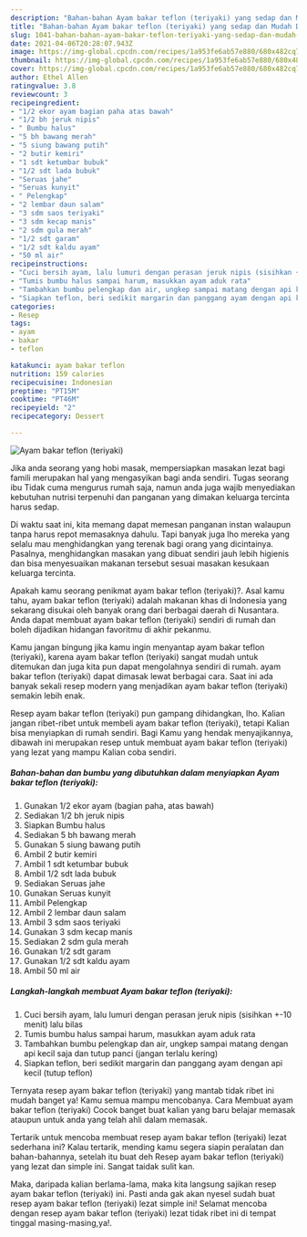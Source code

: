 ```yaml
---
description: "Bahan-bahan Ayam bakar teflon (teriyaki) yang sedap dan Mudah Dibuat"
title: "Bahan-bahan Ayam bakar teflon (teriyaki) yang sedap dan Mudah Dibuat"
slug: 1041-bahan-bahan-ayam-bakar-teflon-teriyaki-yang-sedap-dan-mudah-dibuat
date: 2021-04-06T20:28:07.943Z
image: https://img-global.cpcdn.com/recipes/1a953fe6ab57e880/680x482cq70/ayam-bakar-teflon-teriyaki-foto-resep-utama.jpg
thumbnail: https://img-global.cpcdn.com/recipes/1a953fe6ab57e880/680x482cq70/ayam-bakar-teflon-teriyaki-foto-resep-utama.jpg
cover: https://img-global.cpcdn.com/recipes/1a953fe6ab57e880/680x482cq70/ayam-bakar-teflon-teriyaki-foto-resep-utama.jpg
author: Ethel Allen
ratingvalue: 3.8
reviewcount: 3
recipeingredient:
- "1/2 ekor ayam bagian paha atas bawah"
- "1/2 bh jeruk nipis"
- " Bumbu halus"
- "5 bh bawang merah"
- "5 siung bawang putih"
- "2 butir kemiri"
- "1 sdt ketumbar bubuk"
- "1/2 sdt lada bubuk"
- "Seruas jahe"
- "Seruas kunyit"
- " Pelengkap"
- "2 lembar daun salam"
- "3 sdm saos teriyaki"
- "3 sdm kecap manis"
- "2 sdm gula merah"
- "1/2 sdt garam"
- "1/2 sdt kaldu ayam"
- "50 ml air"
recipeinstructions:
- "Cuci bersih ayam, lalu lumuri dengan perasan jeruk nipis (sisihkan +-10 menit) lalu bilas"
- "Tumis bumbu halus sampai harum, masukkan ayam aduk rata"
- "Tambahkan bumbu pelengkap dan air, ungkep sampai matang dengan api kecil saja dan tutup panci (jangan terlalu kering)"
- "Siapkan teflon, beri sedikit margarin dan panggang ayam dengan api kecil (tutup teflon)"
categories:
- Resep
tags:
- ayam
- bakar
- teflon

katakunci: ayam bakar teflon 
nutrition: 159 calories
recipecuisine: Indonesian
preptime: "PT15M"
cooktime: "PT46M"
recipeyield: "2"
recipecategory: Dessert

---
```



![Ayam bakar teflon (teriyaki)](https://img-global.cpcdn.com/recipes/1a953fe6ab57e880/680x482cq70/ayam-bakar-teflon-teriyaki-foto-resep-utama.jpg)

Jika anda seorang yang hobi masak, mempersiapkan masakan lezat bagi famili merupakan hal yang mengasyikan bagi anda sendiri. Tugas seorang ibu Tidak cuma mengurus rumah saja, namun anda juga wajib menyediakan kebutuhan nutrisi terpenuhi dan panganan yang dimakan keluarga tercinta harus sedap.

Di waktu  saat ini, kita memang dapat memesan panganan instan walaupun tanpa harus repot memasaknya dahulu. Tapi banyak juga lho mereka yang selalu mau menghidangkan yang terenak bagi orang yang dicintainya. Pasalnya, menghidangkan masakan yang dibuat sendiri jauh lebih higienis dan bisa menyesuaikan makanan tersebut sesuai masakan kesukaan keluarga tercinta. 



Apakah kamu seorang penikmat ayam bakar teflon (teriyaki)?. Asal kamu tahu, ayam bakar teflon (teriyaki) adalah makanan khas di Indonesia yang sekarang disukai oleh banyak orang dari berbagai daerah di Nusantara. Anda dapat membuat ayam bakar teflon (teriyaki) sendiri di rumah dan boleh dijadikan hidangan favoritmu di akhir pekanmu.

Kamu jangan bingung jika kamu ingin menyantap ayam bakar teflon (teriyaki), karena ayam bakar teflon (teriyaki) sangat mudah untuk ditemukan dan juga kita pun dapat mengolahnya sendiri di rumah. ayam bakar teflon (teriyaki) dapat dimasak lewat berbagai cara. Saat ini ada banyak sekali resep modern yang menjadikan ayam bakar teflon (teriyaki) semakin lebih enak.

Resep ayam bakar teflon (teriyaki) pun gampang dihidangkan, lho. Kalian jangan ribet-ribet untuk membeli ayam bakar teflon (teriyaki), tetapi Kalian bisa menyiapkan di rumah sendiri. Bagi Kamu yang hendak menyajikannya, dibawah ini merupakan resep untuk membuat ayam bakar teflon (teriyaki) yang lezat yang mampu Kalian coba sendiri.

<!--inarticleads1-->

##### Bahan-bahan dan bumbu yang dibutuhkan dalam menyiapkan Ayam bakar teflon (teriyaki):

1. Gunakan 1/2 ekor ayam (bagian paha, atas bawah)
1. Sediakan 1/2 bh jeruk nipis
1. Siapkan  Bumbu halus
1. Sediakan 5 bh bawang merah
1. Gunakan 5 siung bawang putih
1. Ambil 2 butir kemiri
1. Ambil 1 sdt ketumbar bubuk
1. Ambil 1/2 sdt lada bubuk
1. Sediakan Seruas jahe
1. Gunakan Seruas kunyit
1. Ambil  Pelengkap
1. Ambil 2 lembar daun salam
1. Ambil 3 sdm saos teriyaki
1. Gunakan 3 sdm kecap manis
1. Sediakan 2 sdm gula merah
1. Gunakan 1/2 sdt garam
1. Gunakan 1/2 sdt kaldu ayam
1. Ambil 50 ml air




<!--inarticleads2-->

##### Langkah-langkah membuat Ayam bakar teflon (teriyaki):

1. Cuci bersih ayam, lalu lumuri dengan perasan jeruk nipis (sisihkan +-10 menit) lalu bilas
1. Tumis bumbu halus sampai harum, masukkan ayam aduk rata
1. Tambahkan bumbu pelengkap dan air, ungkep sampai matang dengan api kecil saja dan tutup panci (jangan terlalu kering)
1. Siapkan teflon, beri sedikit margarin dan panggang ayam dengan api kecil (tutup teflon)




Ternyata resep ayam bakar teflon (teriyaki) yang mantab tidak ribet ini mudah banget ya! Kamu semua mampu mencobanya. Cara Membuat ayam bakar teflon (teriyaki) Cocok banget buat kalian yang baru belajar memasak ataupun untuk anda yang telah ahli dalam memasak.

Tertarik untuk mencoba membuat resep ayam bakar teflon (teriyaki) lezat sederhana ini? Kalau tertarik, mending kamu segera siapin peralatan dan bahan-bahannya, setelah itu buat deh Resep ayam bakar teflon (teriyaki) yang lezat dan simple ini. Sangat taidak sulit kan. 

Maka, daripada kalian berlama-lama, maka kita langsung sajikan resep ayam bakar teflon (teriyaki) ini. Pasti anda gak akan nyesel sudah buat resep ayam bakar teflon (teriyaki) lezat simple ini! Selamat mencoba dengan resep ayam bakar teflon (teriyaki) lezat tidak ribet ini di tempat tinggal masing-masing,ya!.

